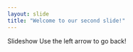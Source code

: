 ```yaml
---
layout: slide
title: "Welcome to our second slide!"
---
```

Slideshow
Use the left arrow to go back!
